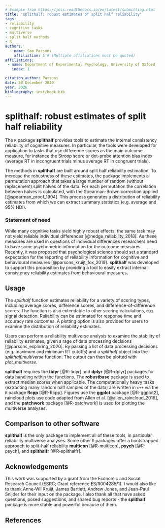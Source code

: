```yaml
---
# Example from https://joss.readthedocs.io/en/latest/submitting.html
title: 'splithalf: robust estimates of split half reliability'
tags:
- reliability
- cognitive tasks
- multiverse
- split half methods
- R
authors:
  - name: Sam Parsons
    affiliation: 1 # (Multiple affiliations must be quoted)
affiliations:
 - name: Department of Experimental Psychology, University of Oxford
   index: 1

citation_author: Parsons
date: 30 December 2020
year: 2020
bibliography: inst/book.bib
---
```


# splithalf: robust estimates of split half reliability

The `R` package **splithalf** provides tools to estimate the internal consistency reliability of cognitive measures. In particular, the tools were developed for application to tasks that use difference scores as the main outcome measure, for instance the Stroop score or dot-probe attention bias index (average RT in incongruent trials minus average RT in congruent trials). 

The methods in **splithalf** are built around split half reliability estimation. To increase the robustness of these estimates, the package implements a permutation approach that takes a large number of random (without replacement) split halves of the data. For each permutation the correlation between halves is calculated, with the Spearman-Brown correction applied [@spearman_proof_1904]. This process generates a distribution of reliability estimates from which we can extract summary statistics (e.g. average and 95% HDI).

### Statement of need

While many cognitive tasks yield highly robust effects, the same task may not yield reliable individual differences [@hedge_reliability_2018]. As these measures are used in questions of individual differences researchers need to have some psychometric information for the outcome measures. Recently, it was proposed that psychological science should set a standard expectation for the reporting of reliability information for cognitive and behavioural measures [@parsons_kruijt_fox_2019]. **splithalf** was developed to support this proposition by providing a tool to easily extract internal consistency reliability estimates from behavioural measures. 

## Usage

The _splithalf_ function estimates reliability for a variety of scoring types, including average scores, difference scores, and difference-of-difference scores. The function is also extendable to other scoring calculations, e.g. signal detection. Reliability can be estimated for response time and accuracy rate outcomes. A plotting option is also provided for users to examine the distribution of reliability estimates. 

Users can perform a reliability multiverse analysis to examine the stability of reliability estimates, given a rage of data processing decisions [@parsons_exploring_2020]. By passing a list of data processing decisions (e.g. maximum and minimum RT cutoffs) and a _splithalf_ object into the _splithalf.multiverse_ function. The output can then be plotted with _plot_multiverse_. 


**splithalf** requires the **tidyr** [@R-tidyr] and **dplyr** [@R-dplyr] packages for data handling within the functions. The **robustbase** package is used to extract median scores when applicable. The computationally heavy tasks (extracting many random half samples of the data) are written in `c++` via the `R` package **Rcpp** [@R-Rcpp]. Figures use the **ggplot** package [@R-ggplot2], raincloud plots use code adapted from Allen et al. [@allen_raincloud_2019], and the **patchwork** package [@R-patchwork] is used for plotting the multiverse analyses. 


## Comparison to other software

**splithalf** is the only package to implement all of these tools, in particular reliability multiverse analyses. Some other `R` packages offer a bootstrapped approach to split-half reliability **multicon** [@R-multicon], **psych** [@R-psych], and **splithalfr** [@R-splithalfr].


## Acknowledgements

This work was supported by a grant from the Economic and Social Research Council (ESRC; Grant reference ES/R004285/1). I would also like to thank Anne-Wil Kruijt, James Bartlett, Andrew Jones, and Jean-Paul Snijder for their input on the package. I also thank all that have asked questions, posed suggestions, and shared bug reports - the **splithalf** package is more stable and powerful because of them. 

## References

